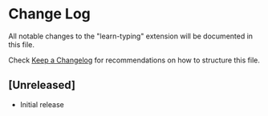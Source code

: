 # Change Log

All notable changes to the "learn-typing" extension will be documented in this file.

Check [Keep a Changelog](http://keepachangelog.com/) for recommendations on how to structure this file.

## [Unreleased]

- Initial release
